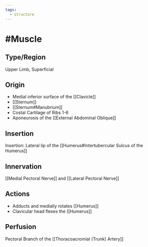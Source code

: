 ```yaml
---
tags:
  - structure
---
```

# #Muscle

## Type/Region 
Upper Limb, Superficial

## Origin
- Medial inferior surface of the [[Clavicle]]
- [[Sternum]]
- [[Sternum#Manubrium]]
- Costal Cartilage of Ribs 1-6
- Aponeurosis of the [[External Abdominal Oblique]]

## Insertion
 Insertion: Lateral lip of the [[Humerus#Intertubercular Sulcus of the Humerus]]

## Innervation
 [[Medial Pectoral Nerve]] and [[Lateral Pectoral Nerve]]


## Actions
- Adducts and medially rotates [[Humerus]]
- Clavicular head flexes the [[Humerus]]

## Perfusion
Pectoral Branch of the [[Thoracoacromial (Trunk) Artery]]

